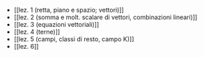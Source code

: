 * [[lez. 1 (retta, piano e spazio; vettori)]]
* [[lez. 2 (somma e molt. scalare di vettori, combinazioni lineari)]]
* [[lez. 3 (equazioni vettoriali)]]
* [[lez. 4 (terne)]]
* [[lez. 5 (campi, classi di resto, campo K)]]
* [[lez. 6]]